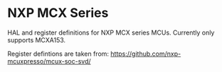# NXP MCX Series

HAL and register definitions for NXP MCX series MCUs. Currently only supports MCXA153.

Register defintions are taken from: https://github.com/nxp-mcuxpresso/mcux-soc-svd/
